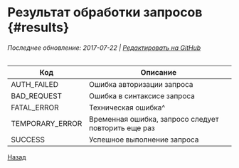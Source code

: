 # Результат обработки запросов {#results}

###### Последнее обновление: 2017-07-22 | [Редактировать на GitHub](https://github.com/QIWI-API/bill-payments-docs/blob/master/_results_ru.html.md)

Код| Описание |
---|----------|
AUTH_FAILED|Ошибка авторизации запроса
BAD_REQUEST|Ошибка в синтаксисе запроса
FATAL_ERROR|Техническая ошибка^
TEMPORARY_ERROR|Временная ошибка, запросо следует повторить еще раз
SUCCESS|Успешное выполнение запроса


<a href="#" onclick="history.back(); return false">Назад</a>
